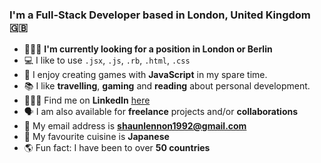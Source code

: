 ### I'm a Full-Stack Developer based in London, United Kingdom 🇬🇧

- 👨🏻‍💻 **I'm currently looking for a position in London or Berlin**
- 💻 I like to use <code>.jsx</code>, <code>.js</code>, <code>.rb</code>, <code>.html</code>, <code>.css</code>
- 👾 I enjoy creating games with **JavaScript** in my spare time.
- 📚 I like **travelling**, **gaming** and **reading** about personal development.
- 👨🏻‍💼 Find me on **LinkedIn** [here](https://www.linkedin.com/in/mrshaunlennon/)
- 🗣 I am also available for **freelance** projects and/or **collaborations**
- 📩 My email address is **shaunlennon1992@gmail.com**
- 🍣 My favourite cuisine is **Japanese**
- 🌎 Fun fact: I have been to over **50 countries**
